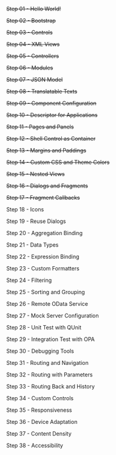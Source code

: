 ~~Step 01 - Hello World!~~

~~Step 02 - Bootstrap~~

~~Step 03 - Controls~~

~~Step 04 - XML Views~~

~~Step 05 - Controllers~~

~~Step 06 - Modules~~

~~Step 07 - JSON Model~~

~~Step 08 - Translatable Texts~~

~~Step 09 - Component Configuration~~

~~Step 10 - Descriptor for Applications~~

~~Step 11 - Pages and Panels~~

~~Step 12 - Shell Control as Container~~

~~Step 13 - Margins and Paddings~~

~~Step 14 - Custom CSS and Theme Colors~~

~~Step 15 - Nested Views~~

~~Step 16 - Dialogs and Fragments~~

~~Step 17 - Fragment Callbacks~~

Step 18 - Icons

Step 19 - Reuse Dialogs

Step 20 - Aggregation Binding

Step 21 - Data Types

Step 22 - Expression Binding

Step 23 - Custom Formatters

Step 24 - Filtering

Step 25 - Sorting and Grouping

Step 26 - Remote OData Service

Step 27 - Mock Server Configuration

Step 28 - Unit Test with QUnit

Step 29 - Integration Test with OPA

Step 30 - Debugging Tools

Step 31 - Routing and Navigation

Step 32 - Routing with Parameters

Step 33 - Routing Back and History

Step 34 - Custom Controls

Step 35 - Responsiveness

Step 36 - Device Adaptation

Step 37 - Content Density

Step 38 - Accessibility

